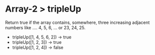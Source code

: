 # Array-2 > tripleUp

Return true if the array contains, somewhere, three increasing adjacent numbers like .... 4, 5, 6, ... or 23, 24, 25.

- tripleUp([1, 4, 5, 6, 2]) → true
- tripleUp([1, 2, 3]) → true
- tripleUp([1, 2, 4]) → false
